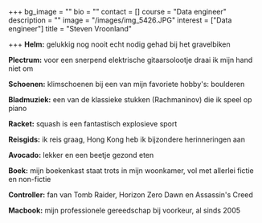 +++
bg_image = ""
bio = ""
contact = []
course = "Data engineer"
description = ""
image = "/images/img_5426.JPG"
interest = ["Data engineer"]
title = "Steven Vroonland"

+++
**Helm:** gelukkig nog nooit echt nodig gehad bij het gravelbiken 

**Plectrum:** voor een snerpend elektrische gitaarsolootje draai ik mijn hand niet om

**Schoenen:** klimschoenen bij een van mijn favoriete hobby's: boulderen

**Bladmuziek:** een van de klassieke stukken (Rachmaninov) die ik speel op piano  
  
**Racket:** squash is een fantastisch explosieve sport

**Reisgids:** ik reis graag, Hong Kong heb ik bijzondere herinneringen aan

**Avocado:** lekker en een beetje gezond eten

**Boek:** mijn boekenkast staat trots in mijn woonkamer, vol met allerlei fictie en non-fictie

**Controller:** fan van Tomb Raider, Horizon Zero Dawn en Assassin's Creed

**Macbook:** mijn professionele gereedschap bij voorkeur, al sinds 2005